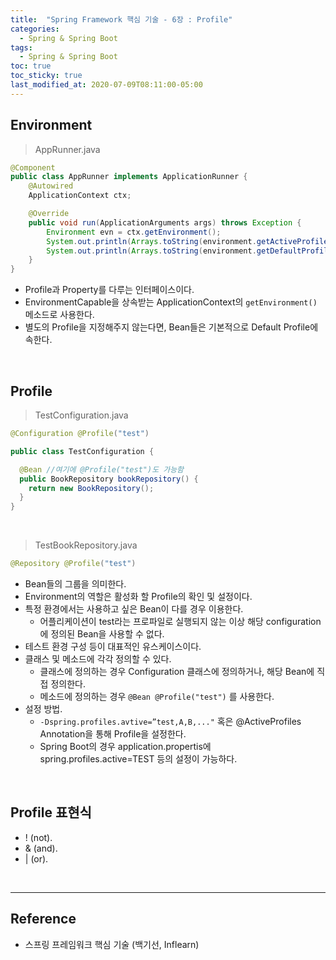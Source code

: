 ```yaml
---
title:  "Spring Framework 핵심 기술 - 6장 : Profile"
categories:
  - Spring & Spring Boot
tags:
  - Spring & Spring Boot
toc: true
toc_sticky: true
last_modified_at: 2020-07-09T08:11:00-05:00
---
```


## Environment

> AppRunner.java

```java
@Component
public class AppRunner implements ApplicationRunner {
    @Autowired
    ApplicationContext ctx;

    @Override
    public void run(ApplicationArguments args) throws Exception {
        Environment evn = ctx.getEnvironment();
        System.out.println(Arrays.toString(environment.getActiveProfiles())); //[]
        System.out.println(Arrays.toString(environment.getDefaultProfiles())); //[default]
    }
}
```

* Profile과 Property를 다루는 인터페이스이다.
* EnvironmentCapable을 상속받는 ApplicationContext의 ``getEnvironment()`` 메소드로 사용한다.
* 별도의 Profile을 지정해주지 않는다면, Bean들은 기본적으로 Default Profile에 속한다.

<br>

## Profile

> TestConfiguration.java

```java
@Configuration @Profile("test")

public class TestConfiguration {

  @Bean //여기에 @Profile("test")도 가능함
  public BookRepository bookRepository() {
    return new BookRepository();
  }
}
```

<br>

> TestBookRepository.java

```java
@Repository @Profile("test")
```

* Bean들의 그룹을 의미한다.
* Environment의 역할은 활성화 할 Profile의 확인 및 설정이다.
* 특정 환경에서는 사용하고 싶은 Bean이 다를 경우 이용한다.
  * 어플리케이션이 test라는 프로파일로 실행되지 않는 이상 해당 configuration에 정의된 Bean을 사용할 수 없다.
* 테스트 환경 구성 등이 대표적인 유스케이스이다.
* 클래스 및 메소드에 각각 정의할 수 있다.
  * 클래스에 정의하는 경우 Configuration 클래스에 정의하거나, 해당 Bean에 직접 정의한다.
  * 메소드에 정의하는 경우 ``@Bean @Profile("test")`` 를 사용한다.
* 설정 방법.
  * ``-Dspring.profiles.avtive=”test,A,B,..."`` 혹은 @ActiveProfiles Annotation을 통해 Profile을 설정한다.
  * Spring Boot의 경우 application.propertis에 spring.profiles.active=TEST 등의 설정이 가능하다.

<br>

## Profile 표현식

*	! (not).
*	& (and).
*	| (or).

<br>

---

## Reference

*	스프링 프레임워크 핵심 기술 (백기선, Inflearn)
